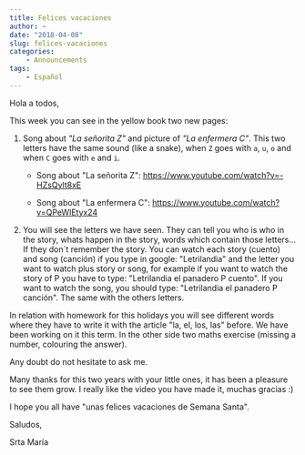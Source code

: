 ```yaml
---
title: Felices vacaciones
author: ~
date: "2018-04-08"
slug: felices-vacaciones
categories:
    - Announcements
tags:
    - Español
---
```


Hola a todos,

This week you can see in the yellow book two new pages: 

1. Song about *"La señorita Z"* and picture of *"La enfermera C"*. This two letters have the same sound (like a snake), when `Z` goes with `a`, `u`, `o` and when `C` goes with `e` and `i`.

    * Song about "La señorita Z": https://www.youtube.com/watch?v=-HZsQylt8xE

    * Song about "La enfermera C": https://www.youtube.com/watch?v=QPeWlEtyx24


2. You will see the letters we have seen. They can tell you who is who in the story, whats happen in the story, words which contain those letters... If they don´t remember the story. You can watch each story (cuento) and song (canción) if you type in google: "Letrilandia" and the letter you want to watch plus story or song, for example if you want to watch the story of P you have to type: "Letrilandia el panadero P cuento". If you want to watch the song, you should type: "Letrilandia el panadero P canción". The same with the others letters. 

In relation with homework for this holidays you will see different words where they have to write it with the article "la, el, los, las" before. We have been working on it this term. In the other side two maths exercise (missing a number, colouring the answer).

Any doubt do not hesitate to ask me.

Many thanks for this two years with your little ones, it has been a pleasure to see them grow. I really like the video you have made it, muchas gracias :)

I hope you all have "unas felices vacaciones de Semana Santa".

Saludos,

Srta María

